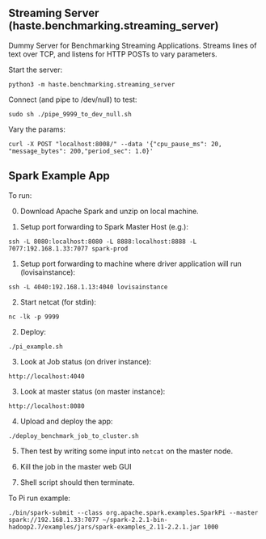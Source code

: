 ## Streaming Server (haste.benchmarking.streaming_server)

Dummy Server for Benchmarking Streaming Applications.
Streams lines of text over TCP, and listens for HTTP POSTs to vary parameters.

Start the server:
```
python3 -m haste.benchmarking.streaming_server
```

Connect (and pipe to /dev/null) to test:
```
sudo sh ./pipe_9999_to_dev_null.sh
```

Vary the params:
```
curl -X POST "localhost:8008/" --data '{"cpu_pause_ms": 20, "message_bytes": 200,"period_sec": 1.0}'
```

## Spark Example App

To run:

0. Download Apache Spark and unzip on local machine.

1. Setup port forwarding to Spark Master Host (e.g.):
```
ssh -L 8080:localhost:8080 -L 8888:localhost:8888 -L 7077:192.168.1.33:7077 spark-prod
```

1. Setup port forwarding to machine where driver application will run (lovisainstance):
```
ssh -L 4040:192.168.1.13:4040 lovisainstance 
```

2. Start netcat (for stdin):
```
nc -lk -p 9999
```

2. Deploy:
```
./pi_example.sh
```

3. Look at Job status (on driver instance):
```
http://localhost:4040
```

3. Look at master status (on master instance):
```
http://localhost:8080
```

4. Upload and deploy the app:
```
./deploy_benchmark_job_to_cluster.sh
```

5. Then test by writing some input into `netcat` on the master node. 

6. Kill the job in the master web GUI
7. Shell script should then terminate.

To Pi run example:
```
./bin/spark-submit --class org.apache.spark.examples.SparkPi --master spark://192.168.1.33:7077 ~/spark-2.2.1-bin-hadoop2.7/examples/jars/spark-examples_2.11-2.2.1.jar 1000
```
